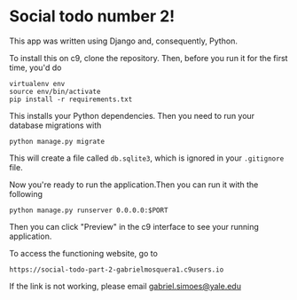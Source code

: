 # Social todo number 2!

This app was written using Django and, consequently, Python.

To install this on c9, clone the repository. Then, before you run it
for the first time, you'd do

```
virtualenv env
source env/bin/activate
pip install -r requirements.txt
```
This installs your Python dependencies. Then you need to run your database
migrations with 

```
python manage.py migrate
```

This will create a file called `db.sqlite3`, which is ignored in your
`.gitignore` file. 

Now you're ready to run the application.Then you can run it with the following

```
python manage.py runserver 0.0.0.0:$PORT
```

Then you can click "Preview" in the c9 interface to see your running application.

To access the functioning website, go to

```
https://social-todo-part-2-gabrielmosquera1.c9users.io
```
If the link is not working, please email gabriel.simoes@yale.edu
